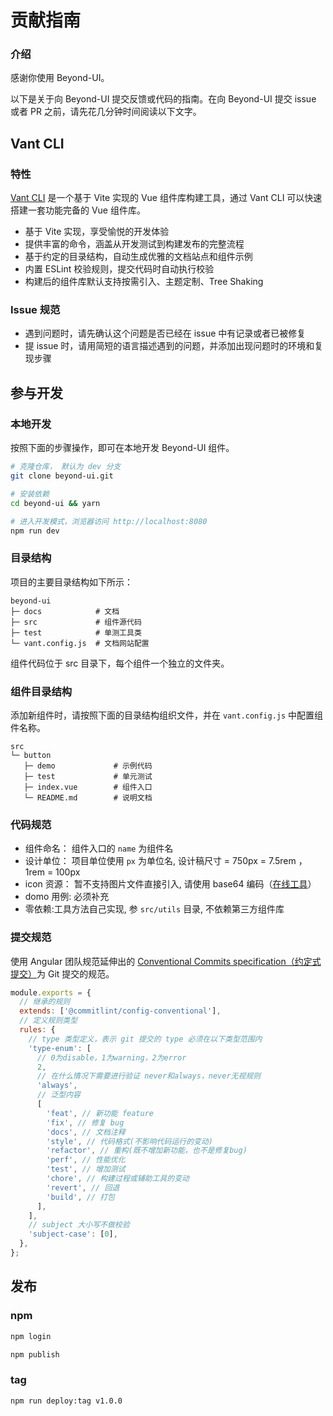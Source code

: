 # 贡献指南

### 介绍

感谢你使用 Beyond-UI。

以下是关于向 Beyond-UI 提交反馈或代码的指南。在向 Beyond-UI 提交 issue 或者 PR 之前，请先花几分钟时间阅读以下文字。

## Vant CLI

### 特性

[Vant CLI](https://github.com/youzan/vant/blob/main/packages/vant-cli/README.zh-CN.md) 是一个基于 Vite 实现的 Vue 组件库构建工具，通过 Vant CLI 可以快速搭建一套功能完备的 Vue 组件库。

- 基于 Vite 实现，享受愉悦的开发体验
- 提供丰富的命令，涵盖从开发测试到构建发布的完整流程
- 基于约定的目录结构，自动生成优雅的文档站点和组件示例
- 内置 ESLint 校验规则，提交代码时自动执行校验
- 构建后的组件库默认支持按需引入、主题定制、Tree Shaking

### Issue 规范

- 遇到问题时，请先确认这个问题是否已经在 issue 中有记录或者已被修复
- 提 issue 时，请用简短的语言描述遇到的问题，并添加出现问题时的环境和复现步骤

## 参与开发

### 本地开发

按照下面的步骤操作，即可在本地开发 Beyond-UI 组件。

```bash
# 克隆仓库， 默认为 dev 分支
git clone beyond-ui.git

# 安装依赖
cd beyond-ui && yarn

# 进入开发模式，浏览器访问 http://localhost:8080
npm run dev
```

### 目录结构

项目的主要目录结构如下所示：

```
beyond-ui
├─ docs            # 文档
├─ src             # 组件源代码
├─ test            # 单测工具类
└─ vant.config.js  # 文档网站配置
```

组件代码位于 src 目录下，每个组件一个独立的文件夹。

### 组件目录结构

添加新组件时，请按照下面的目录结构组织文件，并在 `vant.config.js` 中配置组件名称。

```
src
└─ button
   ├─ demo             # 示例代码
   ├─ test             # 单元测试
   ├─ index.vue        # 组件入口
   └─ README.md        # 说明文档
```

### 代码规范

- 组件命名： 组件入口的 `name` 为组件名
- 设计单位： 项目单位使用 `px` 为单位名, 设计稿尺寸 = 750px = 7.5rem ，1rem = 100px
- icon 资源： 暂不支持图片文件直接引入, 请使用 base64 编码（[在线工具](http://mtest.tkcn.cc/tk-online/common/smallfunc/#/base64/index)）
- domo 用例: 必须补充
- 零依赖:工具方法自己实现, 参 `src/utils` 目录, 不依赖第三方组件库

### 提交规范

使用 Angular 团队规范延伸出的 [Conventional Commits specification（约定式提交）](https://www.conventionalcommits.org/zh-hans/v1.0.0/)为 Git 提交的规范。

```js
module.exports = {
  // 继承的规则
  extends: ['@commitlint/config-conventional'],
  // 定义规则类型
  rules: {
    // type 类型定义，表示 git 提交的 type 必须在以下类型范围内
    'type-enum': [
      // 0为disable，1为warning，2为error
      2,
      // 在什么情况下需要进行验证 never和always，never无视规则
      'always',
      // 泛型内容
      [
        'feat', // 新功能 feature
        'fix', // 修复 bug
        'docs', // 文档注释
        'style', // 代码格式(不影响代码运行的变动)
        'refactor', // 重构(既不增加新功能，也不是修复bug)
        'perf', // 性能优化
        'test', // 增加测试
        'chore', // 构建过程或辅助工具的变动
        'revert', // 回退
        'build', // 打包
      ],
    ],
    // subject 大小写不做校验
    'subject-case': [0],
  },
};
```

## 发布

### npm

```bash
npm login

npm publish
```

### tag

```bash
npm run deploy:tag v1.0.0
```
